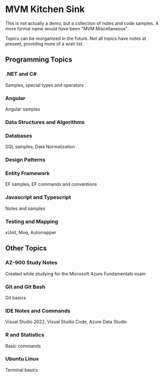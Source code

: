 # MVM Kitchen Sink

This is not actually a demo, but a collection of notes and code samples. A more formal name would have been "MVM Miscellaneous".

Topics can be reorganized in the future. Not all topics have notes at present, providing more of a wish list.

## Programming Topics

### .NET and C#

Samples, special types and operators

### Angular

Angular samples

### Data Structures and Algorithms

### Databases

SQL samples, Data Normalization

### Design Patterns

### Entity Framework

EF samples, EF commands and conventions

### Javascript and Typescript

Notes and samples

### Testing and Mapping

xUnit, Moq, Automapper

## Other Topics

### AZ-900 Study Notes

Created while studying for the Microsoft Azure Fundamentals exam

### Git and Git Bash

Git basics

### IDE Notes and Commands

Visual Studio 2022, Visual Studio Code, Azure Data Studio

### R and Statistics

Basic commands

### Ubuntu Linux

Terminal basics